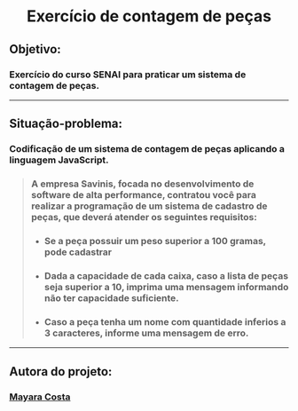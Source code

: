 # <center> Exercício de contagem de peças

## Objetivo:
### Exercício do curso SENAI para praticar um sistema de contagem de peças.
___
## Situação-problema:
 ### Codificação de um sistema de contagem de peças aplicando a linguagem JavaScript.

>### A empresa Savinis, focada no desenvolvimento de software de alta performance, contratou você para realizar a programação de um sistema de cadastro de peças, que deverá atender os seguintes requisitos:
>
>- ### Se a peça possuir um peso superior a 100 gramas, pode cadastrar
>- ### Dada a capacidade de cada caixa, caso a lista de peças seja superior a 10, imprima uma mensagem informando não ter capacidade suficiente.
>- ### Caso a peça tenha um nome com quantidade inferios a 3 caracteres, informe uma mensagem de erro.
___
## Autora do projeto:
### [Mayara Costa](https://github.com/c-myr)